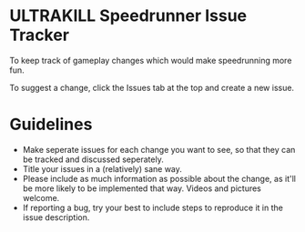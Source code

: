 # ULTRAKILL Speedrunner Issue Tracker
To keep track of gameplay changes which would make speedrunning more fun.

To suggest a change, click the Issues tab at the top and create a new issue.

# Guidelines
- Make seperate issues for each change you want to see, so that they can be tracked and discussed seperately.
- Title your issues in a (relatively) sane way.
- Please include as much information as possible about the change, as it'll be more likely to be implemented that way. Videos and pictures welcome.
- If reporting a bug, try your best to include steps to reproduce it in the issue description.
